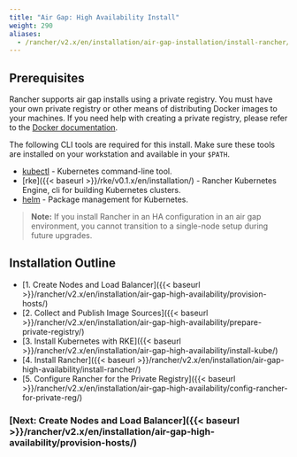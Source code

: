 ```yaml
---
title: "Air Gap: High Availability Install"
weight: 290
aliases:
  - /rancher/v2.x/en/installation/air-gap-installation/install-rancher/
---
```


## Prerequisites

Rancher supports air gap installs using a private registry. You must have your own private registry or other means of distributing Docker images to your machines. If you need help with creating a private registry, please refer to the [Docker documentation](https://docs.docker.com/registry/).

The following CLI tools are required for this install. Make sure these tools are installed on your workstation and available in your `$PATH`.

* [kubectl](https://kubernetes.io/docs/tasks/tools/install-kubectl/#install-kubectl) - Kubernetes command-line tool.
* [rke]({{< baseurl >}}/rke/v0.1.x/en/installation/) - Rancher Kubernetes Engine, cli for building Kubernetes clusters.
* [helm](https://docs.helm.sh/using_helm/#installing-helm) - Package management for Kubernetes.

>**Note:** If you install Rancher in an HA configuration in an air gap environment, you cannot transition to a single-node setup during future upgrades.

## Installation Outline

- [1. Create Nodes and Load Balancer]({{< baseurl >}}/rancher/v2.x/en/installation/air-gap-high-availability/provision-hosts/)
- [2. Collect and Publish Image Sources]({{< baseurl >}}/rancher/v2.x/en/installation/air-gap-high-availability/prepare-private-registry/)
- [3. Install Kubernetes with RKE]({{< baseurl >}}/rancher/v2.x/en/installation/air-gap-high-availability/install-kube/)
- [4. Install Rancher]({{< baseurl >}}/rancher/v2.x/en/installation/air-gap-high-availability/install-rancher/)
- [5. Configure Rancher for the Private Registry]({{< baseurl >}}/rancher/v2.x/en/installation/air-gap-high-availability/config-rancher-for-private-reg/)


### [Next: Create Nodes and Load Balancer]({{< baseurl >}}/rancher/v2.x/en/installation/air-gap-high-availability/provision-hosts/) 
